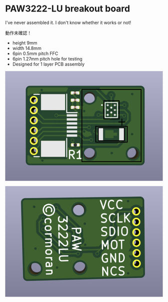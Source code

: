 # PAW3222-LU breakout board

I've never assembled it. I don't know whether it works or not!

動作未確認！

- height 9mm
- width 14.8mm
- 6pin 0.5mm pitch FFC
- 6pin 1.27mm pitch hole for testing
- Designed for 1 layer PCB assembly

![](kicad_projects/PAW3220LU-breakout/img/pcb-front.png)

![](kicad_projects/PAW3220LU-breakout/img/pcb-bottom.png)
